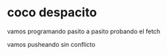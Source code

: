 # coco despacito
vamos programando
pasito a pasito
probando el fetch

vamos pusheando sin conflicto
